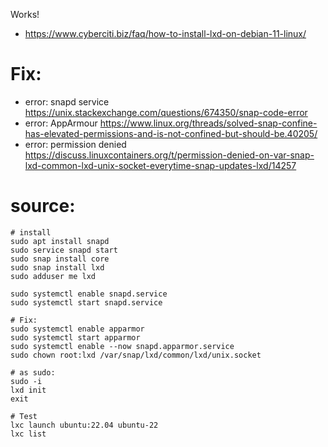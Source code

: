Works!
- https://www.cyberciti.biz/faq/how-to-install-lxd-on-debian-11-linux/

# Fix:
- error: snapd service https://unix.stackexchange.com/questions/674350/snap-code-error
- error: AppArmour https://www.linux.org/threads/solved-snap-confine-has-elevated-permissions-and-is-not-confined-but-should-be.40205/
- error: permission denied https://discuss.linuxcontainers.org/t/permission-denied-on-var-snap-lxd-common-lxd-unix-socket-everytime-snap-updates-lxd/14257


# source:
```
# install
sudo apt install snapd
sudo service snapd start
sudo snap install core
sudo snap install lxd
sudo adduser me lxd

sudo systemctl enable snapd.service
sudo systemctl start snapd.service

# Fix:
sudo systemctl enable apparmor
sudo systemctl start apparmor
sudo systemctl enable --now snapd.apparmor.service
sudo chown root:lxd /var/snap/lxd/common/lxd/unix.socket
```

```
# as sudo:
sudo -i
lxd init
exit
```

```
# Test
lxc launch ubuntu:22.04 ubuntu-22
lxc list
```
